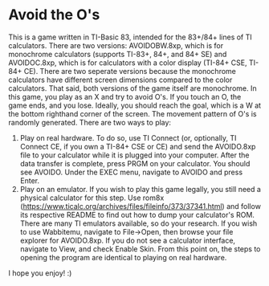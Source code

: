 # Avoid the O's
This is a game written in TI-Basic 83, intended for the 83+/84+ lines of TI calculators. There are two versions: AVOIDOBW.8xp, which is for monochrome calculators (supports TI-83+, 84+, and 84+ SE) and AVOIDOC.8xp, which is for calculators with a color display (TI-84+ CSE, TI-84+ CE). There are two seperate versions because the monochrome calculators have different screen dimensions compared to the color calculators. That said, both versions of the game itself are monochrome.
In this game, you play as an X and try to avoid O's. If you touch an O, the game ends, and you lose. Ideally, you should reach the goal, which is a W at the bottom righthand corner of the screen.
The movement pattern of O's is randomly generated.
There are two ways to play: 
1. Play on real hardware. To do so, use TI Connect (or, optionally, TI Connect CE, if you own a TI-84+ CSE or CE) and send the AVOIDO.8xp file to your calculator while it is plugged into your computer. After the data transfer is complete, press PRGM on your calculator. You should see AVOIDO. Under the EXEC menu, navigate to AVOIDO and press Enter.
2. Play on an emulator. If you wish to play this game legally, you still need a physical calculator for this step. Use rom8x (https://www.ticalc.org/archives/files/fileinfo/373/37341.html) and follow its respective README to find out how to dump your calculator's ROM. There are many TI emulators available, so do your research. If you wish to use Wabbitemu, navigate to File->Open, then browse your file explorer for AVOIDO.8xp. If you do not see a calculator interface, navigate to View, and check Enable Skin. From this point on, the steps to opening the program are identical to playing on real hardware. 

I hope you enjoy! :)
